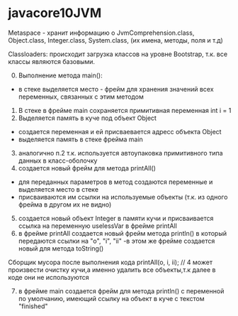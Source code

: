 # javacore10JVM

Metaspace - хранит информацию о JvmComprehension.class, Object.class, Integer.class, System.class,
(их имена, методы, поля и т.д)

Classloaders: происходит загрузка классов на уровне Bootstrap, т.к. все классы являются базовыми.

0. Выполнение метода main():
- в стеке выделяется место - фрейм для хранения значений всех переменных, связанных с этим методом
1. В стеке в фрейме main сохраняется примитивная переменная int i = 1
2. Выделяется память в куче под объект Object
- создается переменная и ей присваевается адресс объекта Object
- выделяется память в стеке фрейма main
3. аналогично п.2 т.к. используется автоупаковка примитивного типа данных в класс-оболочку
4. создается новый фрейм для метода printAll()
- для переданных параметров в метод создаются переменные и выделяется место в стеке
- присваиваются им ссылки на используемые объекты
(т.к. из одного фрейма в другом их не видно)
5. создается новый объект Integer в памяти кучи и присваивается ссылка на переменную uselessVar в фрейме printAll
6. в фрейме printAll создается новый фрейм метода println() в который передаются ссылки на "o", "i", "ii"
-в этом же фрейме создается новый для метода toString()

Сборщик мусора после выполнения кода printAll(o, i, ii); // 4
может произвести очистку кучи,а именно удалить все объекты,т.к далее в коде они не используются

7. в фрейме main создается фрейм для метода println() с переменной по умолчанию, 
имеющий ссылку на объект в куче с текстом "finished"



